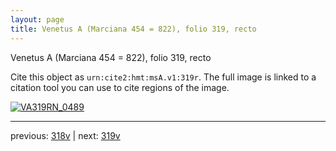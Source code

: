 ```yaml
---
layout: page
title: Venetus A (Marciana 454 = 822), folio 319, recto
---
```


Venetus A (Marciana 454 = 822), folio 319, recto

Cite this object as `urn:cite2:hmt:msA.v1:319r`.  The full image is linked to a citation tool you can use to cite regions of the image.

[![VA319RN_0489](http://www.homermultitext.org/iipsrv?IIIF=/project/homer/pyramidal/deepzoom/hmt/vaimg/2017a/VA319RN_0489.tif/full/800,/0/default.jpg)](http://www.homermultitext.org/ict2/?urn=urn:cite2:hmt:vaimg.2017a:VA319RN_0489) 

---

previous:  [318v](../318v/) | next: [319v](../319v/)